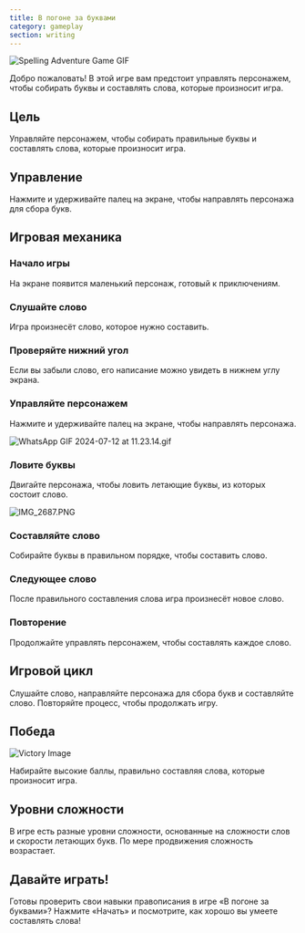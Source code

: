 ```yaml
---
title: В погоне за буквами
category: gameplay
section: writing
---
```

![Spelling Adventure Game GIF](https://help.studycat.com/hc/article_attachments/34964422592281)


Добро пожаловать! В этой игре вам предстоит управлять персонажем, чтобы собирать буквы и составлять слова, которые произносит игра.


## Цель


Управляйте персонажем, чтобы собирать правильные буквы и составлять слова, которые произносит игра.


## Управление


Нажмите и удерживайте палец на экране, чтобы направлять персонажа для сбора букв.


## Игровая механика


### Начало игры


На экране появится маленький персонаж, готовый к приключениям.


### Слушайте слово


Игра произнесёт слово, которое нужно составить.


### Проверяйте нижний угол


Если вы забыли слово, его написание можно увидеть в нижнем углу экрана.


### Управляйте персонажем


Нажмите и удерживайте палец на экране, чтобы направлять персонажа.


![WhatsApp GIF 2024-07-12 at 11.23.14.gif](https://help.studycat.com/hc/article_attachments/34964428229401)


### Ловите буквы


Двигайте персонажа, чтобы ловить летающие буквы, из которых состоит слово.


![IMG_2687.PNG](https://help.studycat.com/hc/article_attachments/34824459449625)


### Составляйте слово


Собирайте буквы в правильном порядке, чтобы составить слово.


### Следующее слово


После правильного составления слова игра произнесёт новое слово.


### Повторение


Продолжайте управлять персонажем, чтобы составлять каждое слово.


## Игровой цикл


Слушайте слово, направляйте персонажа для сбора букв и составляйте слово. Повторяйте процесс, чтобы продолжать игру.


## Победа


![Victory Image](https://help.studycat.com/hc/article_attachments/34964428232601)


Набирайте высокие баллы, правильно составляя слова, которые произносит игра.


## Уровни сложности


В игре есть разные уровни сложности, основанные на сложности слов и скорости летающих букв. По мере продвижения сложность возрастает.


## Давайте играть!


Готовы проверить свои навыки правописания в игре «В погоне за буквами»? Нажмите «Начать» и посмотрите, как хорошо вы умеете составлять слова!